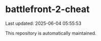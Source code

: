 # battlefront-2-cheat

Last updated: 2025-06-04 05:55:53

This repository is automatically maintained.

